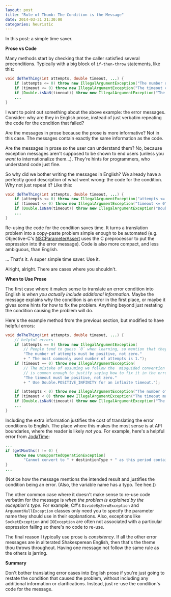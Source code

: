 ```yaml
---
layout: post
title: "Rule of Thumb: The Condition is the Message"
date: 2014-03-31 21:30:00
categories: heuristic
---
```


In this post: a simple time saver.

**Prose vs Code**

Many methods start by checking that the caller satisfied several preconditions. Typically with a big block of `if-then-throw` statements, like this:

```java
void doTheThing(int attempts, double timeout, ...) {
    if (attempts <= 0) throw new IllegalArgumentException("The number of attempts must be positive.");
    if (timeout <= 0) throw new IllegalArgumentException("The timeout can't be zero or negative.");
    if (Double.isNaN(timeout)) throw new IllegalArgumentException("The timeout can't be NaN.");
    ...
}
```

I want to point out something about the above example: the error messages. Consider: why are they in English prose, instead of just verbatim repeating the code for the condition that failed?

Are the messages in prose because the prose is more informative? Not in this case. The messages contain exactly the same information as the code.

Are the messages in prose so the user can understand them? No, because exception messages aren't supposed to be shown to end users (unless you *want* to internationalize them...). They're hints for programmers, who understand code just fine.

So why did we bother writing the messages in English? We already have a perfectly good description of what went wrong: the code for the condition. Why not just repeat it? Like this:

```java
void doTheThing(int attempts, double timeout, ...) {
    if (attempts <= 0) throw new IllegalArgumentException("attempts <= 0");
    if (timeout <= 0) throw new IllegalArgumentException("timeout <= 0");
    if (Double.isNaN(timeout)) throw new IllegalArgumentException("Double.isNaN(timeout)");
    ...
}
```

Re-using the code for the condition saves time. It turns a translation problem into a copy-paste problem simple enough to be automated (e.g. Objective-C's [NSCParameterAssert](https://developer.apple.com/library/ios/documentation/cocoa/reference/foundation/miscellaneous/foundation_functions/reference/reference.html#//apple_ref/c/macro/NSCParameterAssert) uses the C preprocessor to put the expression into the error message). Code is also more compact, and less ambiguous, than English.

... That's it. A super simple time saver. Use it.

Alright, alright. There are cases where you shouldn't.

**When to Use Prose**

The first case where it makes sense to translate an error condition into English is *when you actually include additional information*. Maybe the message explains why the condition is an error in the first place, or maybe it gives some hints for how to fix the problem. Anything beyond just restating the condition causing the problem will do.

Here's the example method from the previous section, but modified to have helpful errors:

```java
void doTheThing(int attempts, double timeout, ...) {
    // helpful errors
    if (attempts == 0) throw new IllegalArgumentException(
        // People tend to guess `0` when learning, so mention that they should try `1` instead.
        "The number of attempts must be positive, not zero."
        + " The most commonly used number of attempts is 1.");
    if (timeout == 0) throw new IllegalArgumentException(
        // The mistake of assuming we follow the  misguided convention that a timeout of 0 means no timeout
        // is common enough to justify saying how to fix it in the error message.
        "The timeout must be positive, not zero."
        + " Use Double.POSITIVE_INFINITY for an infinite timeout.");

    if (attempts < 0) throw new IllegalArgumentException("The number of attempts must be positive, not negative.");
    if (timeout < 0) throw new IllegalArgumentException("The timeout must be positive, not negative.");
    if (Double.isNaN(timeout)) throw new IllegalArgumentException("The timeout must be positive, not NaN.");
    ...
}
```

Including the extra information justifies the cost of translating the error conditions to English. The place where this makes the most sense is at API boundaries, where the reader is likely *not you*. For example, here's a helpful error from [JodaTime](http://www.joda.org/joda-time/):

```java
...
if (getMonths() != 0) {
    throw new UnsupportedOperationException(
        "Cannot convert to " + destintionType + " as this period contains months and months vary in length");
}
...
```

(Notice how the message mentions the intended result and justifies the condition being an error. (Also, the variable name has a typo. Tee hee.))

The other common case where it doesn't make sense to re-use code verbatim for the message is *when the problem is explained by the exception's type*. For example, C#'s `DivideByZeroException` and `ArgumentNullException` classes only need you to specify the parameter name they should use in their explanations. Also, exceptions like `SocketException` and `IOException` are often not associated with a particular expression failing so there's no code to re-use.

The final reason I typically use prose is *consistency*. If all the other error messages are in aliterated Shakesperean English, then that's the theme thou throws throughout. Having one message not follow the same rule as the others is jarring.

**Summary**

Don't bother translating error cases into English prose if you're just going to restate the condition that caused the problem, without including any additional information or clarifications. Instead, just re-use the condition's code for the message.
